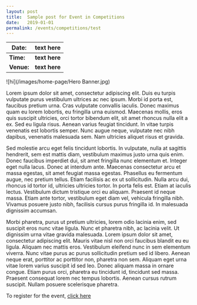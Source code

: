 ```yaml
---
layout: post
title:  Sample post for Event in Competitions
date:   2019-01-01
permalink: /events/competitions/test
---
```


| Date:  | text here  |
|--------|---|
| **Time:**  | **text here**  |
| **Venue:** | **text here**  |

![hi](/images/home-page/Hero Banner.jpg)

Lorem ipsum dolor sit amet, consectetur adipiscing elit. Duis eu turpis vulputate purus vestibulum ultrices ac nec ipsum. Morbi id porta est, faucibus pretium urna. Cras vulputate convallis iaculis. Donec maximus quam eu lorem lobortis, eu fringilla urna euismod. Maecenas mollis, eros quis suscipit ultricies, orci tortor bibendum elit, sit amet rhoncus nulla elit a ex. Sed eu ligula risus. Aenean varius feugiat tincidunt. In vitae turpis venenatis est lobortis semper. Nunc augue neque, vulputate nec nibh dapibus, venenatis malesuada sem. Nam ultricies aliquet risus et gravida.

Sed molestie arcu eget felis tincidunt lobortis. In vulputate, nulla at sagittis hendrerit, sem est mattis diam, vestibulum maximus justo urna quis enim. Donec faucibus imperdiet dui, sit amet fringilla nunc elementum et. Integer eget nulla lacus. Donec at interdum ante. Maecenas consectetur arcu et massa egestas, sit amet feugiat massa egestas. Phasellus eu fermentum augue, nec pretium tellus. Etiam facilisis ac ex ut sollicitudin. Nulla arcu dui, rhoncus id tortor id, ultricies ultricies tortor. In porta felis est. Etiam at iaculis lectus. Vestibulum dictum tristique orci eu aliquam. Praesent id neque massa. Etiam ante tortor, vestibulum eget diam vel, vehicula fringilla nibh. Vivamus posuere justo nibh, facilisis cursus purus fringilla id. In malesuada dignissim accumsan.

Morbi pharetra, purus ut pretium ultricies, lorem odio lacinia enim, sed suscipit eros nunc vitae ligula. Nunc et pharetra nibh, ac lacinia velit. Ut dignissim urna vitae gravida malesuada. Lorem ipsum dolor sit amet, consectetur adipiscing elit. Mauris vitae nisl non orci faucibus blandit eu eu ligula. Aliquam nec mattis eros. Vestibulum eleifend nunc in sem elementum viverra. Nunc vitae purus ac purus sollicitudin pretium sed id libero. Aenean neque erat, porttitor ac porttitor non, pharetra non sem. Aliquam eget urna vitae lorem varius suscipit id sed leo. Donec aliquam massa in ornare congue. Etiam purus orci, pharetra eu tincidunt id, tincidunt sed massa. Praesent consequat lorem nec tempus lobortis. Aenean cursus rutrum suscipit. Nullam posuere scelerisque pharetra.

To register for the event, <a href="website link here" target="_blank">click here</a> 
